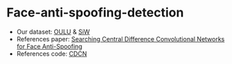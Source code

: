 # Face-anti-spoofing-detection
* Our dataset: [OULU](https://sites.google.com/site/oulunpudatabase/) & [SiW](http://cvlab.cse.msu.edu/siw-spoof-in-the-wild-database.html)
* References paper: [Searching Central Difference Convolutional Networks for Face Anti-Spoofing](https://arxiv.org/abs/2003.04092?utm_source=canva&utm_medium=iframely)
* References code: [CDCN](https://github.com/ZitongYu/CDCN.git)
